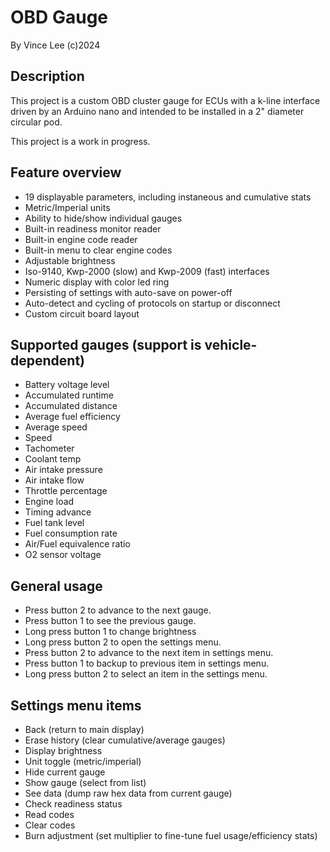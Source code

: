 # OBD Gauge
By Vince Lee (c)2024

## Description

This project is a custom OBD cluster gauge for ECUs with a k-line interface
driven by an Arduino nano and intended
to be installed in a 2" diameter circular pod.

This project is a work in progress.

## Feature overview

* 19 displayable parameters, including instaneous and cumulative stats
* Metric/Imperial units
* Ability to hide/show individual gauges
* Built-in readiness monitor reader
* Built-in engine code reader
* Built-in menu to clear engine codes
* Adjustable brightness
* Iso-9140, Kwp-2000 (slow) and Kwp-2009 (fast) interfaces
* Numeric display with color led ring
* Persisting of settings with auto-save on power-off
* Auto-detect and cycling of protocols on startup or disconnect
* Custom circuit board layout

## Supported gauges (support is vehicle-dependent)

* Battery voltage level
* Accumulated runtime
* Accumulated distance
* Average fuel efficiency
* Average speed
* Speed
* Tachometer
* Coolant temp
* Air intake pressure
* Air intake flow
* Throttle percentage
* Engine load
* Timing advance
* Fuel tank level
* Fuel consumption rate
* Air/Fuel equivalence ratio
* O2 sensor voltage

## General usage

* Press button 2 to advance to the next gauge.
* Press button 1 to see the previous gauge.
* Long press button 1 to change brightness
* Long press button 2 to open the settings menu.
* Press button 2 to advance to the next item in settings menu.
* Press button 1 to backup to previous item in settings menu.
* Long press button 2 to select an item in the settings menu.

## Settings menu items

* Back (return to main display)
* Erase history (clear cumulative/average gauges)
* Display brightness
* Unit toggle (metric/imperial)
* Hide current gauge
* Show gauge (select from list)
* See data (dump raw hex data from current gauge)
* Check readiness status
* Read codes
* Clear codes
* Burn adjustment (set multiplier to fine-tune fuel usage/efficiency stats)




